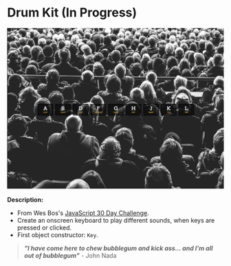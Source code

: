 # Drum Kit (In Progress)

![Drum Kit Screen Shot](https://raw.githubusercontent.com/ejmiranda/drum-kit/master/meta/screenshot.png)

**Description:**
- From Wes Bos's [JavaScript 30 Day Challenge](https://github.com/wesbos/JavaScript30).
- Create an onscreen keyboard to play different sounds, when keys are pressed or clicked.
- First object constructor: `Key`. 

> **_"I have come here to chew bubblegum and kick ass... and I’m all out of bubblegum"_** - John Nada